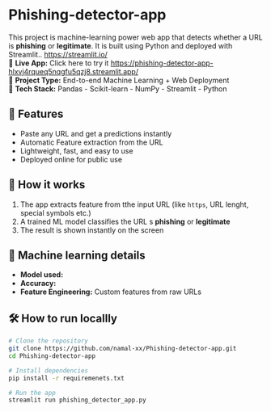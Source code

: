 # Phishing-detector-app

This project is machine-learning power web app that detects whether  a URL is **phishing** or **legitimate**. It is built using Python and deployed with Streamlit.. https://streamlit.io/
<br>
🔗 **Live App:** Click here to try it https://phishing-detector-app-hlxvj4rqueq5nqgfu5qzj8.streamlit.app/
<br>
📁 **Project Type:** End-to-end Machine Learning + Web Deployment
<br>
🧠 **Tech Stack:** Pandas - Scikit-learn - NumPy - Streamlit - Python


## 📌 Features

- Paste any URL and get a predictions instantly
- Automatic Feature extraction from the URL
- Lightweight, fast, and easy to use
- Deployed online for public use

## 🚀 How it works
 
 1. The app extracts feature from tthe input URL (like `https`, URL lenght, special symbols etc.)
 2. A trained ML model classifies the URL s **phishing** or **legitimate**
 3. The result is shown instantly on the screen

##  🧠 Machine learning details

- **Model used:**
- **Accuracy:**
- **Feature Engineering:** Custom features from raw URLs

## 🛠 How to run locallly

```bash
# Clone the repository
git clone https://github.com/namal-xx/Phishing-detector-app.git
cd Phishing-detector-app

# Install dependencies
pip install -r requiremenets.txt

# Run the app
streamlit run phishing_detector_app.py
 

  
